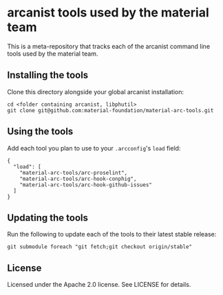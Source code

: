 # arcanist tools used by the material team

This is a meta-repository that tracks each of the arcanist command line tools used by the material
team.

## Installing the tools

Clone this directory alongside your global arcanist installation:

    cd <folder containing arcanist, libphutil>
    git clone git@github.com:material-foundation/material-arc-tools.git

## Using the tools

Add each tool you plan to use to your `.arcconfig`'s `load` field:

    {
      "load": [
        "material-arc-tools/arc-proselint",
        "material-arc-tools/arc-hook-conphig",
        "material-arc-tools/arc-hook-github-issues"
      ]
    }

## Updating the tools

Run the following to update each of the tools to their latest stable release:

    git submodule foreach "git fetch;git checkout origin/stable"

## License

Licensed under the Apache 2.0 license. See LICENSE for details.
